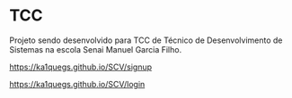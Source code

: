 # TCC

Projeto sendo desenvolvido para TCC de Técnico de Desenvolvimento de Sistemas na escola Senai Manuel Garcia Filho.

https://ka1quegs.github.io/SCV/signup

https://ka1quegs.github.io/SCV/login





